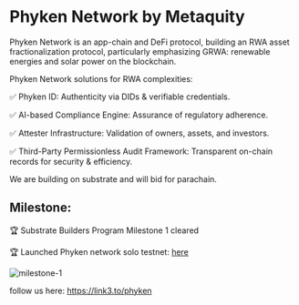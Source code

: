 # Phyken Network by Metaquity

Phyken Network is an  app-chain and DeFi protocol, building an RWA asset fractionalization protocol, particularly emphasizing GRWA: renewable energies and solar power on the blockchain.

Phyken Network solutions for RWA complexities:

 ✅ Phyken ID: Authenticity via DIDs & verifiable credentials. 
 
 ✅ AI-based Compliance Engine: Assurance of regulatory adherence. 
 
 ✅ Attester Infrastructure: Validation of owners, assets, and investors. 
 
 ✅ Third-Party Permissionless Audit Framework: Transparent on-chain records for security & efficiency.
 

We are building on substrate and will bid for parachain. 

## Milestone:

🏆 Substrate Builders Program Milestone 1 cleared

🏆 Launched Phyken network solo testnet: [here](https://polkadot.js.org/apps/?rpc=wss%3A%2F%2Frpc.testnet.metaquity.xyz#/explorer)


![milestone-1](https://github.com/Metaquity-Network/.github/assets/22363352/fd45ed5d-0b24-4287-8069-eda1b1d32345)


follow us here: https://link3.to/phyken
